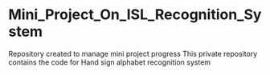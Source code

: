 # Mini_Project_On_ISL_Recognition_System
Repository created to manage mini project progress
This private repository contains the code for Hand sign alphabet recognition system
